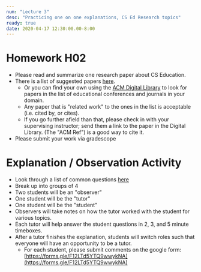 ```yaml
---
num: "Lecture 3"
desc: "Practicing one on one explanations, CS Ed Research topics"
ready: true
date: 2020-04-17 12:30:00.00-8:00
---
```


# Homework H02

* Please read and summarize one research paper about CS Education.
* There is a list of suggested papers [here](/f19/info/papers/).  
   * Or you can find your own using the [ACM Digital Library](https://dl.acm.org) to look for papers in the list of educational conferences and journals in your domain.  
   * Any paper that is "related work" to the ones in the list is acceptable (i.e. cited by, or cites).
   * If you go further afield than that, please check in with your supervising instructor; send them a link to the paper in the Digital Library.  (The "ACM Ref") is a good way to cite it.
* Please submit your work via gradescope

# Explanation / Observation Activity

* Look through a list of common questions [here](https://docs.google.com/document/d/1vWwtF-r9RcklYFiB9tkY2j6nJ30fUV8TWMa3rFoWzjk)
* Break up into groups of 4
* Two students will be an "observer"
* One student will be the "tutor"
* One student will be the "student"
* Observers will take notes on how the tutor worked with the student for various topics.
* Each tutor will help answer the student questions in 2, 3, and 5 minute timeboxes.
* After a tutor finishes the explanation, students will switch roles such that everyone will have an opportunity to be a tutor.
   * For each student, please submit comments on the google form: [https://forms.gle/F12LTd5YTQ9wwykNA](https://forms.gle/F12LTd5YTQ9wwykNA)

